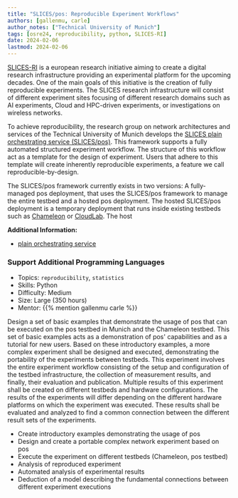 ```yaml
---
title: "SLICES/pos: Reproducible Experiment Workflows"
authors: [gallenmu, carle]
author_notes: ["Technical University of Munich"]
tags: [osre24, reproducibility, python, SLICES-RI]
date: 2024-02-06
lastmod: 2024-02-06
---
```


[SLICES-RI](https://www.slices-ri.eu/) is a european research initiative aiming to create a digital research infrastructure providing an experimental platform for the upcoming decades.
One of the main goals of this initiative is the creation of fully reproducible experiments.
The SLICES research infrastructure will consist of different experiment sites focusing of different research domains such as AI experiments, Cloud and HPC-driven experiments, or investigations on wireless networks.

To achieve reproducibility, the research group on network architectures and services of the Technical University of Munich develops the [SLICES plain orchestrating service (SLICES/pos)](https://dl.acm.org/doi/10.1145/3485983.3494841).
This framework supports a fully automated structured experiment workflow.
The structure of this workflow act as a template for the design of experiment.
Users that adhere to this template will create inherently reproducible experiments, a feature we call reproducible-by-design.

The SLICES/pos framework currently exists in two versions:
A fully-managed pos deployment, that uses the SLICES/pos framework to manage the entire testbed and a hosted pos deployment.
The hosted SLICES/pos deployment is a temporary deployment that runs inside existing testbeds such as [Chameleon](https://chameleoncloud.org/) or [CloudLab](https://cloudlab.us/).
The host

**Additional Information:**

* [plain orchestrating service](https://dl.acm.org/doi/10.1145/3485983.3494841)

### Support Additional Programming Languages

* Topics: `reproducibility`, `statistics`
* Skills: Python
* Difficulty: Medium
* Size: Large (350 hours)
* Mentor: {{% mention gallenmu carle %}}

Design a set of basic examples that demonstrate the usage of pos that can be executed on the pos testbed in Munich and the Chameleon testbed.
This set of basic examples acts as a demonstration of pos' capabilities and as a tutorial for new users.
Based on these introductory examples, a more complex experiment shall be designed and executed, demonstrating the portability of the experiments between testbeds.
This experiment involves the entire experiment workflow consisting of the setup and configuration of the testbed infrastructure, the collection of measurement results, and finally, their evaluation and publication.
Multiple results of this experiment shall be created on different testbeds and hardware configurations.
The results of the experiments will differ depending on the different hardware platforms on which the experiment was executed.
These results shall be evaluated and analyzed to find a common connection between the different result sets of the experiments.

* Create introductory examples demonstrating the usage of pos
* Design and create a portable complex network experiment based on pos
* Execute the experiment on different testbeds (Chameleon, pos testbed)
* Analysis of reproduced experiment
* Automated analysis of experimental results
* Deduction of a model describing the fundamental connections between different experiment executions

